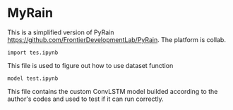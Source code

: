 # MyRain
This is a simplified version of PyRain https://github.com/FrontierDevelopmentLab/PyRain. The platform is collab.

```
import tes.ipynb
```
This file is used to figure out how to use dataset function

```
model test.ipynb
```
This file contains the custom ConvLSTM model builded according to the author's codes and used to test if it can run correctly.
